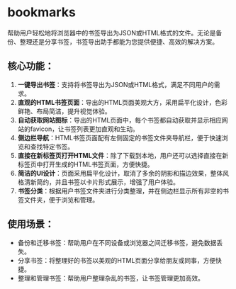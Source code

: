 # bookmarks
帮助用户轻松地将浏览器中的书签导出为JSON或HTML格式的文件。无论是备份、整理还是分享书签，书签导出助手都能为您提供便捷、高效的解决方案。


## 核心功能：

1. **一键导出书签**：支持将书签导出为JSON或HTML格式，满足不同用户的需求。
2. **直观的HTML书签页面**：导出的HTML页面美观大方，采用扁平化设计，色彩鲜艳、布局简洁，提升视觉体验。
3. **自动获取网站图标**：导出的HTML页面中，每个书签都自动获取并显示相应网站的favicon，让书签列表更加直观和生动。
4. **侧边栏导航**：HTML书签页面配有左侧固定的书签文件夹导航栏，便于快速浏览和查找特定书签。
5. **直接在新标签页打开HTML文件**：除了下载到本地，用户还可以选择直接在新标签页中打开生成的HTML书签页面，方便快捷。
6. **简洁的UI设计**：页面采用扁平化设计，取消了多余的阴影和描边效果，整体风格清新简约，并且书签以卡片形式展示，增强了用户体验。
7. **书签分类**：根据用户书签文件夹进行分类整理，并在侧边栏显示所有非空的书签文件夹，便于浏览和管理。

## 使用场景：

- 备份和迁移书签：帮助用户在不同设备或浏览器之间迁移书签，避免数据丢失。
- 分享书签：将整理好的书签以美观的HTML页面分享给朋友或同事，方便快捷。
- 整理和管理书签：帮助用户整理杂乱的书签，让书签管理更加高效。


